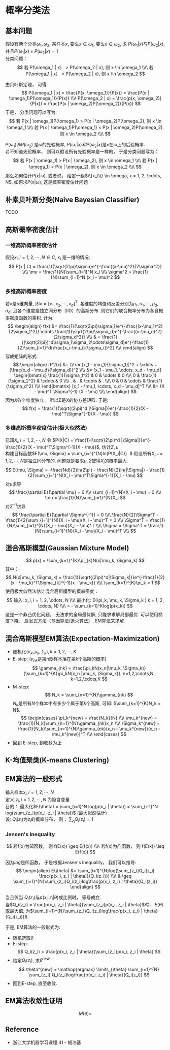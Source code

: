 # 概率分类法

## 基本问题
假设有两个分类$\omega_1, \omega_2$, 某样本$x$, 要么$x \in \omega_1$, 要么$x \in \omega_2$, 求 $P(\omega_1 | x)$与$P(\omega_2 | x)$, 并且$P(\omega_1 | x) + P(\omega_2 | x) = 1$  
分类问题：
$$
若 P(\omega_1 | x） > P(\omega_2 | x), 则 x \in \omega_1 \\\\
若 P(\omega_1 | x） < P(\omega_2 | x), 则 x \in \omega_2
$$

由贝叶斯定理， 可得
$$
P(\omega_1 | x) = \frac{P(x, \omega_1)}{P(x)} = \frac{P(x | \omega_1)P(\omega_1)}{P(x)} \\\\
P(\omega_2 | x) = \frac{p(x, \omega_2)}{P(x)} = \frac{P(x | \omega_2)P(\omega_2)}{P(x)}
$$
于是， 分类问题可以写为:
$$
若 P(x | \omega_1)P(\omega_1) > P(x | \omega_2)P(\omega_2), 则 x \in \omega_1 \\\\
若 P(x | \omega_1)P(\omega_1) < P(x | \omega_2)P(\omega_2), 则 x \in \omega_2 \\\\
$$

$P(\omega_1) 和 P(\omega_2)$ 是$\omega$的先验概率, $P(\omega_1 | x) 和 P(\omega_2 | x)$是$x$在$\omega$上的后验概率.  
若不知道先验概率， 则可以假设所有先验概率是一样的， 于是分类问题写为：
$$
若 P(x | \omega_1) > P(x | \omega_2), 则 x \in \omega_1 \\\\
若 P(x | \omega_1) < P(x | \omega_2), 则 x \in \omega_2 \\\\
$$
那么如何估计$P(x | \omega)$, 或者说， 给定一组$\\{x_i\\} \in \omega, x = 1, 2, \cdots, N$, 如何求$P(x | \omega)$, 这是概率密度估计问题
## 朴素贝叶斯分类(Naive Bayesian Classifier)
TODO

## 高斯概率密度估计

###  一维高斯概率密度估计
假设$x_i, i = 1, 2, \cdots, N \in C$, $x_i$ 是一维的情况:
$$
P(x | C) = \frac{1}{\sqrt{2\pi}\sigma}e^{-\frac{(x-\mu)^2}{2\sigma^2}} \\\\
\mu = \frac{1}{N}\sum_{i=1}^N x_i \\\\
\sigma^2 = \frac{1}{N}\sum_{i=1}^N (x_i - \mu)^2
$$

###  多维高斯概率密度
若$x$是$d$维向量, 即$x = [x_1, x_2, \cdots, x_d]^T$, 各维度的均值和反差分别为$\mu_1, \sigma_1, \cdots, \mu_d, \sigma_d$, 且各个维度是独立同分布（IID）的高斯分布.
则它们的联合概率分布为各自概率密度函数的乘积. 计为:
$$
\begin{align}
f(x) &= \frac{1}{\sqrt{2\pi}\sigma_1}e^{-\frac{(x-\mu_1)^2}{2\sigma_1^2}} \cdots \frac{1}{\sqrt{2\pi}\sigma_d}e^{-\frac{(x-\mu_d)^2}{2\sigma_d^2}} \\\\
& = \frac{1}{(\sqrt{2\pi})^d\\sigma_1\sigma_2\cdots\sigma_d}e^{-\frac{1}{2}\sum_{i=1}^d(\frac{x_i-\mu_i}{\sigma_i})^2} \\\\
\end{align}
$$
写成矩阵的形式:
$$
\begin{align}
d^2(x) &= (\frac{x_1 - \mu_1}{\sigma_1})^2 + \cdots + (\frac{x_d - \mu_d}{\sigma_d})^2 \\\\
&= [x_1 - \mu_1, \cdots, x_d - \mu_d]
\begin{bmatrix}
\frac{1}{\sigma_1^2} & 0 & \cdots & 0 \\\\
0 & \frac{1}{\sigma_2^2} & \cdots & 0 \\\\
. & . & \cdots & . \\\\
0 & 0 & \cdots & \frac{1}{\sigma_d^2} \\\\
\end{bmatrix}
[x_1 - \mu_1, \cdots, x_d - \mu_d]^T \\\\
&= (X - \mu)^T \Sigma^{-1} (X - \mu) \\\\
\end{align}
$$
因为$X$各个维度独立， 所以$\Sigma$是$X$的协方差矩阵. 于是:
$$
f(x) = \frac{1}{\sqrt{(2\pi)^d |\Sigma|}}e^{-\frac{1}{2}(X - \mu)^T\Sigma^{-1}(X - \mu)}
$$

### 多维高斯概率密度估计(极大似然法)
已知$X_i, i = 1, 2, \cdots, N$
令 $P(X|C) = \frac{1}{\sqrt{(2\pi)^d |\Sigma|}}e^{-\frac{1}{2}(X - \mu)^T\Sigma^{-1}(X - \mu)}$, 估计$\Sigma, \mu$  
构建目标函数$E(\mu, \Sigma) = \sum_{i=1}^{N}ln(P(X_i|C)）$
假设所有$X_i, i = 1, 2, \cdots, N$是独立同分布的.  问题就是要求$\mu, \Sigma$使得$X_i$的概率最大.
$$
E(\mu, \Sigma) = -\frac{Nd}{2}ln(2\pi) - \frac{N}{2}ln(|\Sigma|) - \frac{1}{2}\sum_{i=1}^N(X_i - \mu)^T\Sigma^{-1}(X_i - \mu)
$$
对$\mu$求导
$$
\frac{\partial E}{\partial \mu} = 0 \\\\
\sum_{i=1}^{N}(X_i - \mu) = 0 \\\\
\mu = \frac{1}{N}\sum_{i=1}^{N}X_i
$$
对$\Sigma^{-1}$求导
$$
\frac{\partial E}{\partial \Sigma^{-1}} = 0 \\\\
\frac{N}{2}\Sigma^T - \frac{1}{2}\sum_{i=1}^{N}(X_i - \mu)(X_i - \mu)^T = 0 \\\\
\Sigma^T = \frac{1}{N}\sum_{i=1}^{N}(X_i - \mu)(X_i - \mu)^T \\\\
\Sigma = \Sigma^T = \frac{1}{N}\sum_{i=1}^{N}(X_i - \mu)(X_i - \mu)^T \\\\
$$

## 混合高斯模型(Gaussian Mixture Model)
$$
p(x) = \sum_{k=1}^{K}\pi_{k}N(x|\mu_k, \Sigma_k)
$$
其中：
$$
N(x|\mu_k, \Sigma_k) = \frac{1}{\sqrt{(2\pi)^d|\Sigma_k|}}e^{-\frac{1}{2}(x - \mu_k)^T\Sigma_{k}^{-1}(x - \mu_k)} \\\\
\sum_{k=1}^{K}\pi_k = 1
$$
使用极大似然法估计混合高斯模型的概率密度：
$$
输入: x_i, i = 1, 2, \cdots, N \\\\
最小化: E(\pi_k, \mu_k, \Sigma_k | k = 1, 2, \cdots, N) \\\\
= - \sum_{k=1}^Klog(p(x_k))
$$
这是一个非凸优化问题， 无法求的全局最优解, 只能求求解局部最优.  可以使用梯度下降， 启发式方法（基因算法/退火算法）, EM算法来求解.

## 混合高斯模型EM算法(Expectation-Maximization)
* 随机化$(\pi_k, \mu_k, \Sigma_k), k=1, 2, \cdots, K$
* E-step: ($\gamma_{nk}$是第$n$歌样本落在第$k$个高斯的概率)
$$
\gamma_{nk} = \frac{\pi_kN(x_n|\mu_k, \Sigma_k)}{\sum_{k=1}^{K}\pi_kN(x_n |\mu_k, \Sigma_k)}, n=1,2,\cdots,N, k=1,2,\cdots,K
$$
* M-step:
$$
N_k = \sum_{n=1}^{N}\gamma_{nk}
$$
$N_k$是所有$N$个样本中有多少个属于第$k$个高斯, 可知: $\sum_{k=1}^{K}N_k = N$.  
$$
\begin{cases}
\pi_k^{new} = \frac{N_k}{N} \\\\
\mu_k^{new} = \frac{1}{N_k}\sum_{n=1}^{N}\gamma_{nk}x_n \\\\
\Sigma_k^{new} = \frac{1}{N_k}\sum_{n=1}^{N}\gamma_{nk}(x_n - \mu_k^{new})(x_n - \mu_k^{new})^T \\\\
\end{cases}
$$
* 回到 E-step, 到收敛为止

## K-均值聚类(K-means Clustering)

## EM算法的一般形式
输入样本$x_i, i=1, 2, \cdots, N$  
定义 $z_i, i=1, 2, \cdots, N$ 为隐含变量  
目的： 最大化$E(\theta) = \sum_{i=1}^N log(p(x_i | \theta)) = \sum_{i-1}^N log(\sum_{z_i}p(x_i, z_i | \theta))$ (最大似然估计)  
设: $Q_i(z_i)$为$z_i$的概率分布， 则： $\sum_{z_i}Q_i(z_i) = 1$

### Jensen's Inequality
$$
若f(x)为凹函数， 则 f(E(x)) \geq E(f(x)) \\\\
若f(x)为凸函数， 则 f(E(x)) \leq E(f(x))
$$


因为$log$是凹函数， 于是根据Jensen's Inequality， 我们可以推导:
$$
\begin{align}
E(\theta) &= \sum_{i=1}^{N}log(\sum_{z_i}Q_i(z_i) \frac{p(x_i, z_i | \theta)}{Q_i(z_i)}) \\\\
& \geq \sum_{i=1}^{N}\sum_{z_i}Q_i(z_i)log\frac{p(x_i, z_i) | \theta}{Q_i(z_i)}
\end{align}
$$

当且仅当 $Q_i(z_i)$与$p(x_i, z_i | \theta)$成比例时， 等号成立.  
当$Q_i(z_i) = \frac{p(x_i, z_i | \theta}{\sum_{z_i}p(x_i, z_i | \theta}$时， $E(\theta)$取最大值, 为$\sum_{i=1}^{N}\sum_{z_i}Q_i(z_i)log\frac{p(x_i, z_i) | \theta}{Q_i(z_i)}$.  

于是, EM算法的一般形式为:  
* 随机选取$\theta$
* E-step:
$$
Q_i(z_i) = \frac{p(x_i, z_i | \theta}{\sum_{z_i}p(x_i, z_i | \theta}
$$
* 给定$Q_i(z_i)$, 求$\theta^{new}$
$$
\theta^{new} = \mathop{argmax} \limits_{\theta} \sum_{i=1}^{N} \sum_{z_i} Q_i(z_i)log\frac{p(x_i, z_i) | \theta}{Q_i(z_i)}
$$
* 回到E-step, 直至收敛. 

## EM算法收敛性证明
$$
M(\theta) = 
$$

## Reference
* 浙江大学机器学习课程 41 - 胡浩基
